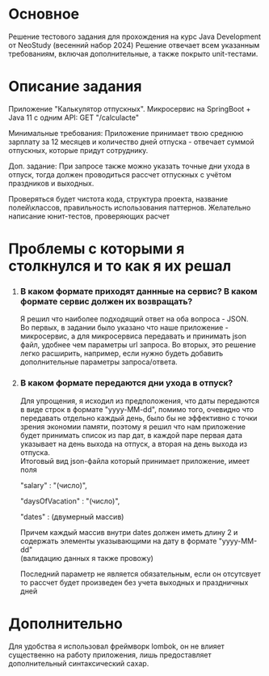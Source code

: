 # Основное
Решение тестового задания для прохождения на курс Java Development от NeoStudy (весенний набор 2024)
Решение отвечает всем указанным требованиям, включая дополнительные, а также покрыто unit-тестами.
# Описание задания
Приложение "Калькулятор отпускных".
Микросервис на SpringBoot + Java 11 c одним API:
GET "/calculacte"

Минимальные требования: Приложение принимает твою среднюю зарплату за 12 месяцев и количество дней отпуска - отвечает суммой отпускных, которые придут сотруднику. <p>
Доп. задание: При запросе также можно указать точные дни ухода в отпуск, тогда должен проводиться рассчет отпускных с учётом праздников и выходных.

Проверяться будет чистота кода, структура проекта, название полей\классов, правильность использования паттернов. Желательно написание юнит-тестов, проверяющих расчет
# Проблемы с которыми я столкнулся и то как я их решал
1. <h3>В каком формате приходят даннные на сервис? В каком формате сервис должен их возвращать?</h3> Я решил что наиболее подходящий ответ на оба вопроса - JSON. <br> Во первых, в задании было указано что наше приложение - микросервис, а для микросервиса передавать и принимать json файл, удобнее чем параметры url запроса. Во вторых, это решение легко расширить, например, если нужно будеть добавить дополнительные параметры запроса/ответа.
1. <h3>В каком формате передаются дни ухода в отпуск?</h3> Для упрощения, я исходил из предположения, что даты передаются в виде строк в формате "yyyy-MM-dd", помимо того, очевидно что передавать отдельно каждый день, было бы не эффективно с точки зрения экономии памяти, поэтому я решил что нам приложение будет принимать список из пар дат, в каждой паре первая дата указывает на день выхода на отпуск, а вторая на день выхода из отпуска. <br>Итоговый вид json-файла который принимает приложение, имеет поля<p> 
        "salary" : "(число)", <p>
        "daysOfVacation" : "(число)", <p>
        "dates" : (двумерный массив)   <p> Причем каждый массив внутри dates должен иметь длину 2 и содержать элементы указывающими на дату в формате "yyyy-MM-dd" <br>(валидацию данных я также провожу) <p> Последний параметр не является обязательным, если он отсутсвует то рассчет будет произведен без учета выходных и праздничных дней

# Дополнительно
Для удобства я использовал фреймворк lombok, он не влияет сyщественно на работу приложения, лишь предоставляет дополнительный синтаксический сахар.

